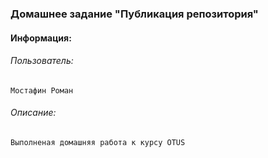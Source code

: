 ### Домашнее задание "Публикация репозитория"
#### Информация:
###### Пользователь: 
`Мостафин Роман`
###### Описание:
`Выполненая домашняя работа к курсу OTUS`

